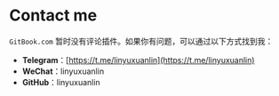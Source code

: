 # Contact me

`GitBook.com` 暂时没有评论插件。如果你有问题，可以通过以下方式找到我：

* **Telegram**：[https://t.me/linyuxuanlin](https://t.me/linyuxuanlin)
* **WeChat**：linyuxuanlin
* **GitHub**：linyuxuanlin

